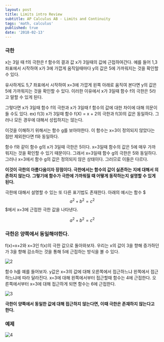 ```yaml
---
layout: post
title: Limits intro Review
subtitle: AP Calculus AB - Limits and Continuity
tags: 'math, calculus'
published: true
date: '2018-02-13'
---
```

### 극한

x는 3일 때 f의 극한은 f 함수의 결과 값 x가 3일때의 값에 근접하여간다. 예를 들어 1,3 좌표에서 시작하여 x가 3에 가깝게 움직일때마다 y의 값은 5에 가까워지는 것을 확인할 수 있다.

유사하게도 5,7 좌표에서 시작하여 x=3에 가깝게 왼쪽 아래로 움직여 본다면 y의 값은 5에 가까워지는 것을 확인할 수 있다. 이러한 이유에서 x가 3일때 함수 f의 극한은 5라고 말할 수 있게 된다.

그렇다면 x가 3일때 함수 f의 극한과 x가 3일때 f 함수의 값에 대한 차이에 대해 의문이 들 수도 있다. ex) f(3)
x가 3일때 함수 f(X) = x + 2의 극한과 f(3)의 값은 동일하다. 그러나 모든 경우에 대해서 성립하지는 않는다.

이것을 이해하기 위해서는 함수 g를 보아야한다. 이 함수는 x=3이 정의되지 않았다는 점만 제외한다면 f와 동일하다.

함수 f와 같이 함수 g의 x가 3일때 극한은 5이다. x=3일때 함수의 값은 5에 매우 가까워지는 것을 확인할 수 있기 때문이다. 그래서 x=3일때 함수 g의 극한은 5와 동일하다. 그러나 x=3에서 함수 g의 값은 정의되지 않은 상태이다. 그러므로 이들은 다르다.

**이것이 극한의 아름다움이자 장점이다. 극한에서는 함수의 값이 실존하는 지에 대해서 의존하지 않는다. 그렇기에 함수가 극한에 가까워질 때 어떻게 동작하는지 설명할 수 있게 된다.**

극한에 대해서 설명할 수 있는 또 다른 표기법도 존재한다. 아래의 예시는 함수 $$$a^2 + b^2 = c^2$$$에서 x=3에 근접한 극한 값을 나타낸다.

$$a^2 + b^2 = c^2$$

### 극한은 양쪽에서 동일해야한다.

f(x)=x+2와 x=3인 f(x)의 극한 값으로 돌아와보자. 우리는 x의 값이 3을 향해 증가하던가 3을 향해 감소하는 것을 통해 5에 근접하는 방식을 볼 수 있다.

![2](https://github.com/Digitalisx/digitalisx.github.io/blob/master/img/2.PNG)

함수 h를 예를 들어보자. y값은 x=3의 값에 대해 오른쪽에서 접근하느냐 왼쪽에서 접근하느냐에 따라 달라진다. x=3에 대해 왼쪽에서부터 접근할때 함수는 4에 근접한다. 오른쪽에서부터 x=3에 대해 접근하게 되면 함수는 6에 근접한다.

![3](https://github.com/Digitalisx/digitalisx.github.io/blob/master/img/4.PNG)

**극한이 양쪽에서 동일한 값에 대해 접근하지 않는다면, 이때 극한은 존재하지 않는다고 한다.**

### 예제

![4](https://github.com/Digitalisx/digitalisx.github.io/blob/master/img/3.PNG)
